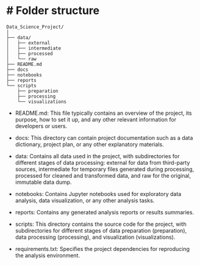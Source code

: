# # Folder structure
```
Data_Science_Project/
│
├── data/
│   ├── external
│   ├── intermediate
│   ├── processed
│   └── raw
├── README.md
├── docs
├── notebooks
├── reports
└── scripts
    ├── preparation
    ├── processing
    └── visualizations
```
- README.md: This file typically contains an overview of the project, its purpose, how to set it up, and any other relevant information for developers or users.

- docs: This directory can contain project documentation such as a data dictionary, project plan, or any other explanatory materials.

- data: Contains all data used in the project, with subdirectories for different stages of data processing: external for data from third-party sources, intermediate for temporary files generated during processing, processed for cleaned and transformed data, and raw for the original, immutable data dump.

- notebooks: Contains Jupyter notebooks used for exploratory data analysis, data visualization, or any other analysis tasks.

- reports: Contains any generated analysis reports or results summaries.

- scripts: This directory contains the source code for the project, with subdirectories for different stages of data preparation (preparation), data processing (processing), and visualization (visualizations).

- requirements.txt: Specifies the project dependencies for reproducing the analysis environment.